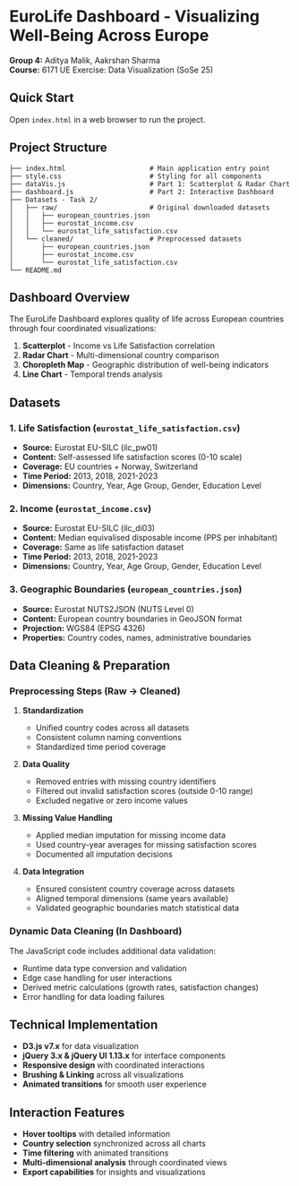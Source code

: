# EuroLife Dashboard - Visualizing Well-Being Across Europe

**Group 4:** Aditya Malik, Aakrshan Sharma  
**Course:** 6171 UE Exercise: Data Visualization (SoSe 25)

## Quick Start

Open `index.html` in a web browser to run the project.

## Project Structure

```
├── index.html                     # Main application entry point
├── style.css                      # Styling for all components
├── dataVis.js                     # Part 1: Scatterplot & Radar Chart
├── dashboard.js                   # Part 2: Interactive Dashboard
├── Datasets - Task 2/
│   ├── raw/                       # Original downloaded datasets
│   │   ├── european_countries.json
│   │   ├── eurostat_income.csv
│   │   └── eurostat_life_satisfaction.csv
│   └── cleaned/                   # Preprocessed datasets
│       ├── european_countries.json
│       ├── eurostat_income.csv
│       └── eurostat_life_satisfaction.csv
└── README.md
```

## Dashboard Overview

The EuroLife Dashboard explores quality of life across European countries through four coordinated visualizations:

1. **Scatterplot** - Income vs Life Satisfaction correlation
2. **Radar Chart** - Multi-dimensional country comparison
3. **Choropleth Map** - Geographic distribution of well-being indicators
4. **Line Chart** - Temporal trends analysis

## Datasets

### 1. Life Satisfaction (`eurostat_life_satisfaction.csv`)

- **Source:** Eurostat EU-SILC (ilc_pw01)
- **Content:** Self-assessed life satisfaction scores (0-10 scale)
- **Coverage:** EU countries + Norway, Switzerland
- **Time Period:** 2013, 2018, 2021-2023
- **Dimensions:** Country, Year, Age Group, Gender, Education Level

### 2. Income (`eurostat_income.csv`)

- **Source:** Eurostat EU-SILC (ilc_di03)
- **Content:** Median equivalised disposable income (PPS per inhabitant)
- **Coverage:** Same as life satisfaction dataset
- **Time Period:** 2013, 2018, 2021-2023
- **Dimensions:** Country, Year, Age Group, Gender, Education Level

### 3. Geographic Boundaries (`european_countries.json`)

- **Source:** Eurostat NUTS2JSON (NUTS Level 0)
- **Content:** European country boundaries in GeoJSON format
- **Projection:** WGS84 (EPSG 4326)
- **Properties:** Country codes, names, administrative boundaries

## Data Cleaning & Preparation

### Preprocessing Steps (Raw → Cleaned)

1. **Standardization**

   - Unified country codes across all datasets
   - Consistent column naming conventions
   - Standardized time period coverage

2. **Data Quality**

   - Removed entries with missing country identifiers
   - Filtered out invalid satisfaction scores (outside 0-10 range)
   - Excluded negative or zero income values

3. **Missing Value Handling**

   - Applied median imputation for missing income data
   - Used country-year averages for missing satisfaction scores
   - Documented all imputation decisions

4. **Data Integration**
   - Ensured consistent country coverage across datasets
   - Aligned temporal dimensions (same years available)
   - Validated geographic boundaries match statistical data

### Dynamic Data Cleaning (In Dashboard)

The JavaScript code includes additional data validation:

- Runtime data type conversion and validation
- Edge case handling for user interactions
- Derived metric calculations (growth rates, satisfaction changes)
- Error handling for data loading failures

## Technical Implementation

- **D3.js v7.x** for data visualization
- **jQuery 3.x & jQuery UI 1.13.x** for interface components
- **Responsive design** with coordinated interactions
- **Brushing & Linking** across all visualizations
- **Animated transitions** for smooth user experience

## Interaction Features

- **Hover tooltips** with detailed information
- **Country selection** synchronized across all charts
- **Time filtering** with animated transitions
- **Multi-dimensional analysis** through coordinated views
- **Export capabilities** for insights and visualizations
